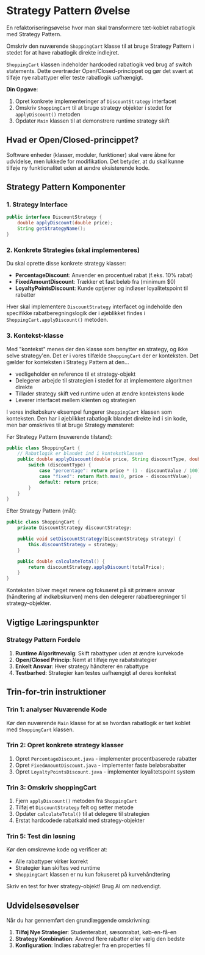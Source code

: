 # Strategy Pattern Øvelse

En refaktoriseringsøvelse hvor man skal transformere tæt-koblet rabatlogik med
Strategy Pattern.

Omskriv den nuværende `ShoppingCart` klasse til at bruge Strategy Pattern
i stedet for at have rabatlogik direkte indlejret.

`ShoppingCart` klassen indeholder hardcoded rabatlogik ved brug af switch
statements.  Dette overtræder Open/Closed-princippet og gør det svært at
tilføje nye rabattyper eller teste rabatlogik uafhængigt.

**Din Opgave**:
1. Opret konkrete implementeringer af `DiscountStrategy` interfacet
2. Omskriv `ShoppingCart` til at bruge strategy objekter i stedet for
   `applyDiscount()` metoden
3. Opdater `Main` klassen til at demonstrere runtime strategy skift

## Hvad er Open/Closed-princippet?

Software enheder (klasser, moduler, funktioner) skal være åbne for udvidelse,
men lukkede for modifikation. Det betyder, at du skal kunne tilføje ny
funktionalitet uden at ændre eksisterende kode.

## Strategy Pattern Komponenter

### 1. Strategy Interface
```java
public interface DiscountStrategy {
    double applyDiscount(double price);
    String getStrategyName();
}
```

### 2. Konkrete Strategies (skal implementeres)

Du skal oprette disse konkrete strategy klasser:

- **PercentageDiscount**: Anvender en procentuel rabat (f.eks. 10% rabat)
- **FixedAmountDiscount**: Trækker et fast beløb fra (minimum $0)
- **LoyaltyPointsDiscount**: Kunde optjener og indløser loyalitetspoint til
  rabatter

Hver skal implementere `DiscountStrategy` interfacet og indeholde den specifikke
rabatberegningslogik der i øjeblikket findes i `ShoppingCart.applyDiscount()`
metoden.

### 3. Kontekst-klasse

Med "kontekst" menes der den klasse som benytter en strategy, og ikke selve
strategy'en. Det er i vores tilfælde `ShoppingCart` der er konteksten. Det
gælder for konteksten i Strategy Pattern at den...

- vedligeholder en reference til et strategy-objekt
- Delegerer arbejde til strategien i stedet for at implementere algoritmen
  direkte
- Tillader strategy skift ved runtime uden at ændre kontekstens kode
- Leverer interfacet mellem klienten og strategien

I vores indkøbskurv eksempel fungerer `ShoppingCart` klassen som konteksten.
Den har i øjeblikket rabatlogik blandet direkte ind i sin kode, men bør
omskrives til at bruge Strategy mønsteret:

Før Strategy Pattern (nuværende tilstand):

```java
public class ShoppingCart {
    // Rabatlogik er blandet ind i kontekstklassen
    public double applyDiscount(double price, String discountType, double discountValue) {
        switch (discountType) {
            case "percentage": return price * (1 - discountValue / 100);
            case "fixed": return Math.max(0, price - discountValue);
            default: return price;
        }
    }
}
```

Efter Strategy Pattern (mål):

```java
public class ShoppingCart {
    private DiscountStrategy discountStrategy;

    public void setDiscountStrategy(DiscountStrategy strategy) {
        this.discountStrategy = strategy;
    }

    public double calculateTotal() {
        return discountStrategy.applyDiscount(totalPrice);
    }
}
```

Konteksten bliver meget renere og fokuseret på sit primære ansvar (håndtering
af indkøbskurven) mens den delegerer rabatberegninger til strategy-objekter.

## Vigtige Læringspunkter

### Strategy Pattern Fordele
1. **Runtime Algoritmevalg**: Skift rabattyper uden at ændre kurvekode
2. **Open/Closed Princip**: Nemt at tilføje nye rabatstrategier
3. **Enkelt Ansvar**: Hver strategy håndterer én rabattype
4. **Testbarhed**: Strategier kan testes uafhængigt af deres kontekst

## Trin-for-trin instruktioner

### Trin 1: analyser Nuværende Kode

Kør den nuværende `Main` klasse for at se hvordan rabatlogik er tæt koblet
med `ShoppingCart` klassen.

### Trin 2: Opret konkrete strategy klasser

1. Opret `PercentageDiscount.java` - implementer procentbaserede rabatter
2. Opret `FixedAmountDiscount.java` - implementer faste beløbsrabatter
3. Opret `LoyaltyPointsDiscount.java` - implementer loyalitetspoint system

### Trin 3: Omskriv shoppingCart

1. Fjern `applyDiscount()` metoden fra `ShoppingCart`
2. Tilføj et `DiscountStrategy` felt og setter metode
3. Opdater `calculateTotal()` til at delegere til strategien
4. Erstat hardcodede rabatkald med strategy-objekter

### Trin 5: Test din løsning

Kør den omskrevne kode og verificer at:
- Alle rabattyper virker korrekt
- Strategier kan skiftes ved runtime
- `ShoppingCart` klassen er nu kun fokuseret på kurvehåndtering

Skriv en test for hver strategy-objekt! Brug AI om nødvendigt.

## Udvidelsesøvelser

Når du har gennemført den grundlæggende omskrivning:

1. **Tilføj Nye Strategier**: Studenterabat, sæsonrabat, køb-en-få-en
2. **Strategy Kombination**: Anvend flere rabatter eller vælg den bedste
3. **Konfiguration**: Indlæs rabatregler fra en properties fil
